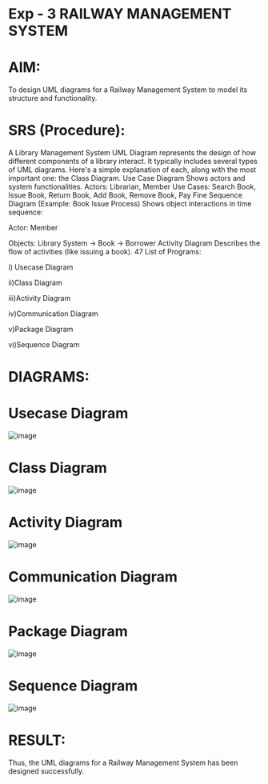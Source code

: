 # Exp - 3 RAILWAY MANAGEMENT SYSTEM

# AIM:
To design UML diagrams for a Railway Management System to model its structure and functionality.
# SRS (Procedure):
A Library Management System UML Diagram represents the design of how different components of a library interact. It typically includes several types of UML diagrams. Here's a simple explanation of each, along with the most important one: the Class Diagram. Use Case Diagram Shows actors and system functionalities. Actors: Librarian, Member Use Cases: Search Book, Issue Book, Return Book, Add Book, Remove Book, Pay Fine Sequence Diagram (Example: Book Issue Process) Shows object interactions in time sequence:

Actor: Member

Objects: Library System → Book → Borrower Activity Diagram Describes the flow of activities (like issuing a book). 47 List of Programs:

i) Usecase Diagram

ii)Class Diagram

iii)Activity Diagram

iv)Communication Diagram

v)Package Diagram

vi)Sequence Diagram
# DIAGRAMS:
# Usecase Diagram
![image](https://github.com/user-attachments/assets/3dc2d8fb-594a-4f71-92a1-5f2064752d48)

# Class Diagram
![image](https://github.com/user-attachments/assets/1b391495-d07d-4298-abac-a1f359441db3)

# Activity Diagram
![image](https://github.com/user-attachments/assets/e8904f62-e7c0-4ef6-afeb-f619a95bdb6b)

# Communication Diagram
![image](https://github.com/user-attachments/assets/f717fca4-b326-4baf-954c-b8962fe76351)

# Package Diagram
![image](https://github.com/user-attachments/assets/8152f5f5-91e2-4385-b958-4496817dc2fa)

# Sequence Diagram
![image](https://github.com/user-attachments/assets/e2201e7b-6852-465b-94a0-218cfb2a4c90)

# RESULT:
Thus, the UML diagrams for a Railway Management System has been designed successfully.
